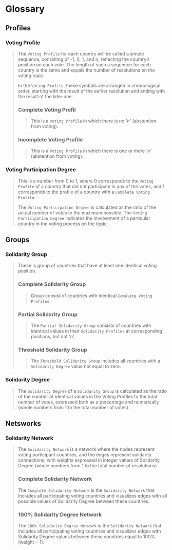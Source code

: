 # Glossary

## Profiles
### Voting Profile 
>The `Voting Profile` for each country will be called a simple sequence, consisting of -1, 0, 1, and n, reflecting the country’s position on each vote. The length of such a sequence for each country is the same and equals the number of resolutions on the voting topic. 
>
>In the `Voting Profile`, these symbols are arranged in chronological order, starting with the result of the earlier resolution and ending with the result of the later one. 
>### Complete Voting Profil
>> This is a `Voting Profile` in which there is no *'n'* (abstention from voting).
>
> ### Incomplete Voting Profile
>>This is a `Voting Profile` in which there is one or more *'n'* (abstention from voting).

### Voting Participation Degree
>This is a number from 0 to 1, where 0 corresponds to the `Voting Profile` of a country that did not participate in any of the votes, and 1 corresponds to the profile of a country with a `Complete Voting Profile`.
>
>The `Voting Participation Degree` is calculated as the ratio of the actual number of votes to the maximum possible. The `Voting Participation Degree` indicates the involvement of a particular country in the voting process on the topic.

## Groups
### Solidarity Group 
>These is group of countries that have at least one identical voting position. 
>### Complete Solidarity Group
>>Group consist of countries with identical `Complete Voting Profiles`. 
>
> ### Partial Solidarity Group
>>The `Partial Solidarity Group` consists of countries with identical values in their `Solidarity Profiles` at corresponding positions, but not 'n'.
>
>### Threshold Solidarity Group
>>The `Threshold Solidarity Group` includes all countries with a `Solidarity Degree` value not equal to zero.

### Solidarity Degree
>The `Solidarity Degree` of a `Solidarity Group` is calculated as the ratio of the number of identical values in the Voting Profiles to the total number of votes, expressed both as a percentage and numerically (whole numbers from 1 to the total number of votes).

## Netsworks
### Solidarity Network
>The `Solidarity Network` is a network where the nodes represent voting participant countries, and the edges represent solidarity connections, with weights expressed in integer values of Solidarity Degree (whole numbers from 1 to the total number of resolutions)
>### Complete Solidarity Network
>The `Complete Solidarity Network` is the `Solidarity Network` that includes all participating voting countries and visualizes edges with all possible values of Solidarity Degree between these countries.
>### 100% Solidarity Degree Network
>The `100% Solidarity Degree Network` is the `Solidarity Network` that includes all participating voting countries and visualizes edges with Solidarity Degree values between these countries equal to 100% (weight = 1).


